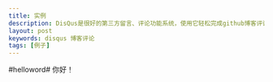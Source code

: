 ```yaml
---
title: 实例
description: DisQus是很好的第三方留言、评论功能系统，使用它轻松完成github博客评论
layout: post
keywords: disqus 博客评论
tags: [例子]
---
```


#helloword#
你好！
